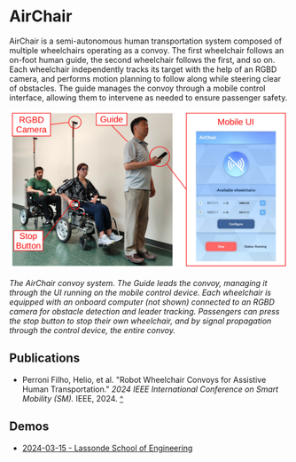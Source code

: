 # AirChair

AirChair is a semi-autonomous human transportation system composed of multiple wheelchairs operating as a convoy. The first wheelchair follows an on-foot human guide, the second wheelchair follows the first, and so on. Each wheelchair independently tracks its target with the help of an RGBD camera, and performs motion planning to follow along while steering clear of obstacles. The guide manages the convoy through a mobile control interface, allowing them to intervene as needed to ensure passenger safety.

<img src="./convoy.jpg">

_The AirChair convoy system. The Guide leads the convoy, managing it through the UI running on the mobile control device. Each wheelchair is equipped with an onboard computer (not shown) connected to an RGBD camera for obstacle detection and leader tracking. Passengers can press the stop button to stop their own wheelchair, and by signal propagation through the control device, the entire convoy._

## Publications

* Perroni Filho, Helio, et al. "Robot Wheelchair Convoys for Assistive Human Transportation." _2024 IEEE International Conference on Smart Mobility (SM)._ IEEE, 2024. [^](https://ieeexplore.ieee.org/document/10733535)

## Demos

* [2024-03-15 - Lassonde School of Engineering](https://youtu.be/g33gvL-KgiM?si=2ahQljLNOiHgWY9Q)
